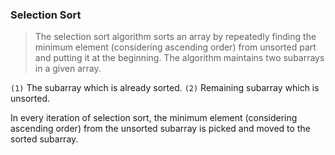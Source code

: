 ### Selection Sort

> The selection sort algorithm sorts an array by repeatedly finding the minimum element (considering ascending order) from unsorted part and putting it at the beginning. The algorithm maintains two subarrays in a given array.

`(1)` The subarray which is already sorted.
`(2)` Remaining subarray which is unsorted.

In every iteration of selection sort, the minimum element (considering ascending order) from the unsorted subarray is picked and moved to the sorted subarray.
